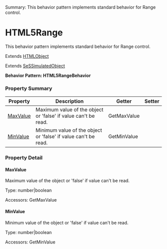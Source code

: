 Summary: This behavior pattern implements standard behavior for Range control.

# HTML5Range

This behavior pattern implements standard behavior for Range control.
 
Extends [HTMLObject](HTMLObject.md)

Extends [SeSSimulatedObject](SeSSimulatedObject.md)





**Behavior Pattern: HTML5RangeBehavior**


<!-- ============================== property summary ========================== -->

  

### Property Summary

| **Property** | **Description** | **Getter** | **Setter** |
| ------------ | --------------- | ---------- | ---------- |
| [MaxValue](#maxvalue) | Maximum value of the object or 'false' if value can't be read. | GetMaxValue |  |
| [MinValue](#minvalue) | Minimum value of the object or 'false' if value can't be read. | GetMinValue |  |



  
<!-- ============================== action summary ========================== -->


<!-- ============================== property detail ========================== -->
  
### Property Detail
    
<a name="MaxValue"></a>
#### MaxValue


Maximum value of the object or 'false' if value can't be read.

      
  
      
Type: number|boolean
      
      
Accessors: GetMaxValue
      
    
<a name="MinValue"></a>
#### MinValue


Minimum value of the object or 'false' if value can't be read.

      
  
      
Type: number|boolean
      
      
Accessors: GetMinValue
      
    
  
  
<!-- ============================== action detail ========================== -->
    

